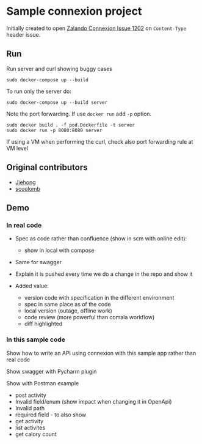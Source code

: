 # Sample connexion project

Initially created to open [Zalando Connexion Issue 1202](https://github.com/zalando/connexion/issues/1202) on `Content-Type` header issue.

## Run 

Run server and curl showing buggy cases

```
sudo docker-compose up --build
````

To run only the server do:

````
sudo docker-compose up --build server
````

Note the port forwarding.
If use `docker run` add `-p` option.

````
sudo docker build . -f pod.Dockerfile -t server
sudo docker run -p 8080:8080 server
```` 

If using a VM when performing the curl, check also port forwarding rule at VM level

## Original contributors

- [Jiehong](https://github.com/Jiehong)
- [scoulomb](https://github.com/scoulomb)

## Demo

### In real code

- Spec as code rather than confluence (show in scm with online edit):
    - show in local with compose
- Same for swagger 

- Explain it is pushed every time we do a change in the repo and show it

- Added value:
    * version code with specification in the different environment
    * spec in same place as of the code
    * local version (outage, offline work)
    * code review (more powerful than comala workflow)
    * diff highlighted

### In this sample code 

Show how to write an API using connexion with this sample app rather than real code

Show swagger with Pycharm plugin

Show with Postman example
- post activity
- Invalid field/enum (show impact when changing it in OpenApi)
- Invalid path
- required field - to also show
- get activity
- list activites
- get calory count